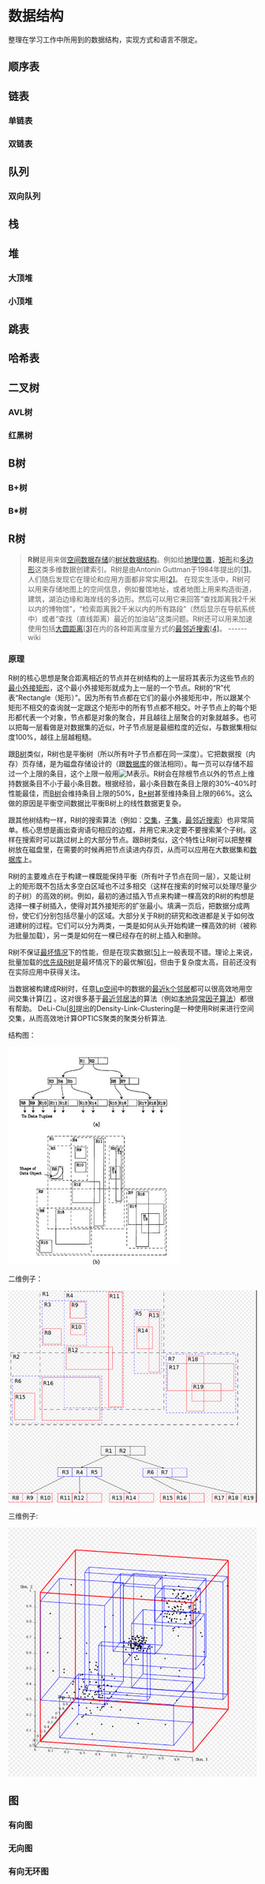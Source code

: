 # 数据结构

整理在学习工作中所用到的数据结构，实现方式和语言不限定。

## 顺序表



## 链表

### 单链表

### 双链表



## 队列

### 双向队列



## 栈



## 堆

### 大顶堆

### 小顶堆



## 跳表



## 哈希表



## 二叉树

### AVL树

### 红黑树



## B树

### B+树

### B*树



## R树

>**R树**是用来做[空间数据存储](https://zh.wikipedia.org/w/index.php?title=空间数据存储&action=edit&redlink=1)的[树状数据结构](https://zh.wikipedia.org/wiki/树_(数据结构))。例如给[地理位置](https://zh.wikipedia.org/wiki/地理位置)，[矩形](https://zh.wikipedia.org/wiki/矩形)和[多边形](https://zh.wikipedia.org/wiki/多边形)这类多维数据创建索引。R树是由Antonin Guttman于1984年提出的[[1\]](https://zh.wikipedia.org/wiki/R树#cite_note-guttman-1)。人们随后发现它在理论和应用方面都非常实用[[2\]](https://zh.wikipedia.org/wiki/R树#cite_note-rtree-book-2)。 在现实生活中，R树可以用来存储地图上的空间信息，例如餐馆地址，或者地图上用来构造街道，建筑，湖泊边缘和海岸线的多边形。然后可以用它来回答“查找距离我2千米以内的博物馆”，“检索距离我2千米以内的所有路段”（然后显示在导航系统中）或者“查找（直线距离）最近的加油站”这类问题。R树还可以用来加速使用包括[大圆距离](https://zh.wikipedia.org/wiki/大圆距离)[[3\]](https://zh.wikipedia.org/wiki/R树#cite_note-geodetic-3)在内的各种距离度量方式的[最邻近搜索](https://zh.wikipedia.org/wiki/最邻近搜索)[[4\]](https://zh.wikipedia.org/wiki/R树#cite_note-4)。 ------wiki

### 原理

R树的核心思想是聚合距离相近的节点并在树结构的上一层将其表示为这些节点的[最小外接矩形](https://zh.wikipedia.org/wiki/最小外接矩形)，这个最小外接矩形就成为上一层的一个节点。R树的“R”代表“Rectangle（矩形）”。因为所有节点都在它们的最小外接矩形中，所以跟某个矩形不相交的查询就一定跟这个矩形中的所有节点都不相交。叶子节点上的每个矩形都代表一个对象，节点都是对象的聚合，并且越往上层聚合的对象就越多。也可以把每一层看做是对数据集的近似，叶子节点层是最细粒度的近似，与数据集相似度100%，越往上层越粗糙。

跟[B树](https://zh.wikipedia.org/wiki/B树)类似，R树也是平衡树（所以所有叶子节点都在同一深度）。它把数据按（内存）页存储，是为磁盘存储设计的（跟[数据库](https://zh.wikipedia.org/wiki/数据库)的做法相同）。每一页可以存储不超过一个上限的条目，这个上限一般用![M](https://wikimedia.org/api/rest_v1/media/math/render/svg/f82cade9898ced02fdd08712e5f0c0151758a0dd)表示。R树会在除根节点以外的节点上维持数据条目不小于最小条目数。根据经验，最小条目数在条目上限的30%–40%时性能最佳，而[B树](https://zh.wikipedia.org/wiki/B树)会维持条目上限的50%，[B*树](https://zh.wikipedia.org/w/index.php?title=B*树&action=edit&redlink=1)甚至维持条目上限的66%。这么做的原因是平衡空间数据比平衡B树上的线性数据更复杂。

跟其他树结构一样，R树的搜索算法（例如：[交集](https://zh.wikipedia.org/wiki/交集)，[子集](https://zh.wikipedia.org/wiki/子集)，[最邻近搜索](https://zh.wikipedia.org/wiki/最邻近搜索)）也非常简单。核心思想是画出查询语句相应的边框，并用它来决定要不要搜索某个子树。这样在搜索时可以跳过树上的大部分节点。跟B树类似，这个特性让R树可以把整棵树放在磁盘里，在需要的时候再把节点读进内存页，从而可以应用在大数据集和[数据库](https://zh.wikipedia.org/wiki/数据库)上。

R树的主要难点在于构建一棵既能保持平衡（所有叶子节点在同一层），又能让树上的矩形既不包括太多空白区域也不过多相交（这样在搜索的时候可以处理尽量少的子树）的高效的树。例如，最初的通过插入节点来构建一棵高效的R树的构想是选择一棵子树插入，使得对其外接矩形的扩张最小。填满一页后，把数据分成两份，使它们分别包括尽量小的区域。大部分关于R树的研究和改进都是关于如何改进建树的过程。它们可以分为两类，一类是如何从头开始构建一棵高效的树（被称为批量加载），另一类是如何在一棵已经存在的树上插入和删除。

R树不保证[最坏情况](https://zh.wikipedia.org/w/index.php?title=最坏情况&action=edit&redlink=1)下的性能，但是在现实数据[[5\]](https://zh.wikipedia.org/wiki/R树#cite_note-5)上一般表现不错。理论上来说，批量加载的[优先级R树](https://zh.wikipedia.org/w/index.php?title=优先级R树&action=edit&redlink=1)是最坏情况下的最优解[[6\]](https://zh.wikipedia.org/wiki/R树#cite_note-prtree-6)，但由于复杂度太高，目前还没有在实际应用中获得关注。

当数据被构建成R树时，任意[Lp空间](https://zh.wikipedia.org/wiki/Lp空间)中的数据的[最近k个邻居](https://zh.wikipedia.org/wiki/最近鄰居法)都可以很高效地用空间交集计算[[7\]](https://zh.wikipedia.org/wiki/R树#cite_note-7) 。这对很多基于[最近邻居法](https://zh.wikipedia.org/wiki/最近鄰居法)的算法（例如[本地异常因子算法](https://zh.wikipedia.org/w/index.php?title=本地异常因子算法&action=edit&redlink=1)）都很有帮助。 DeLi-Clu[[8\]](https://zh.wikipedia.org/wiki/R树#cite_note-8)提出的Density-Link-Clustering是一种使用R树来进行空间交集，从而高效地计算OPTICS聚类的聚类分析算法.



结构图：

![structure](../images/aaa222.jpg)



二维例子：

![rtree](../images/981609814014_.pic_hd.jpg)



   三维例子:

![rtree](../images/991609814036_.pic_hd.jpg)

## 图

### 有向图

### 无向图

### 有向无环图



